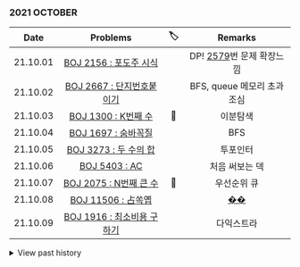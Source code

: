 ### 2021 OCTOBER

|Date|Problems|🏷️|Remarks|
|-----|:-----:|:-----:|:-----:|
|21.10.01|[BOJ 2156 : 포도주 시식](https://www.acmicpc.net/problem/2156)||DP! [2579](https://www.acmicpc.net/problem/2579)번 문제 확장느낌|
|21.10.02|[BOJ 2667 : 단지번호붙이기](https://www.acmicpc.net/problem/2667)||BFS, queue 메모리 초과 조심|
|21.10.03|[BOJ 1300 : K번째 수](https://www.acmicpc.net/problem/1300)|🔵|이분탐색|
|21.10.04|[BOJ 1697 : 숨바꼭질](https://www.acmicpc.net/problem/1697)||BFS|
|21.10.05|[BOJ 3273 : 두 수의 합](https://www.acmicpc.net/problem/3273)||투포인터|
|21.10.06|[BOJ 5403 : AC](https://www.acmicpc.net/problem/5403)||처음 써보는 덱|
|21.10.07|[BOJ 2075 : N번째 큰 수](https://www.acmicpc.net/problem/5403)|🔵|우선순위 큐|
|21.10.08|[BOJ 11506 : 占쏙옙](https://www.acmicpc.net/problem/11506)||[�](https://www.acmicpc.net/workbook/view/127)[�](https://docs.oracle.com/cd/E19199-01/817-4243-10/std-ins-gui.html)|
|21.10.09|[BOJ 1916 : 최소비용 구하기](https://www.acmicpc.net/problem/1916)||다익스트라|

<details>
<summary>View past history</summary>
<p>

<details>
<summary>2021 SEPTEMBER</summary>
<p>

|Date|Problems|🏷️|Remarks|
|-----|:-----:|:-----:|:-----:|
|21.09.01|[BOJ 1235 : 학생 번호](https://www.acmicpc.net/problem/1235)||문자열|
|21.09.02|[BOJ 10816 : 숫자 카드 2](https://www.acmicpc.net/problem/10816)|🔵|lower, upper bound 구현|
|21.09.03|[BOJ 1654 : 랜선 자르기](https://www.acmicpc.net/problem/1654)||이분탐색 (최대값 찾기)|
|21.09.04|[BOJ 2805 : 나무 자르기](https://www.acmicpc.net/problem/2805)||''|
|21.09.05|[BOJ 2110 : 공유기 설치](https://www.acmicpc.net/problem/2110)||''|
|21.09.06|[BOJ 1072 : 게임](https://www.acmicpc.net/problem/1072)||이분탐색 (최소값 찾기)|
|21.09.07|[BOJ 2343 : 기타 레슨](https://www.acmicpc.net/problem/2343)|🔵|''|
|21.09.08|[BOJ 6236 : 용돈 관리](https://www.acmicpc.net/problem/6236)||''|
|21.09.09|[프로그래머스 월간 코드 챌린지 시즌3 (9월)](https://programmers.co.kr/competitions/1581)|🔵||
|21.09.10|[BOJ 1764 : 듣보잡](https://www.acmicpc.net/problem/1764)||해시|
|21.09.11|[프로그래머스: 완주하지 못한 선수](https://programmers.co.kr/learn/courses/30/lessons/42576)||해시|
|21.09.13|[프로그래머스: 위장](https://programmers.co.kr/learn/courses/30/lessons/42578)|🔵|해시, std::unordered_map 처음 써봄|
|21.09.14|[프로그래머스: 전화번호 목록](https://programmers.co.kr/learn/courses/30/lessons/42577)|🔵|해시맵으로 풀어보기|
|21.09.15|[프로그래머스: K번째수](https://programmers.co.kr/learn/courses/30/lessons/42748)||정렬|
|21.09.16|[프로그래머스: 타겟 넘버](https://programmers.co.kr/learn/courses/30/lessons/43165)||DFS|
|21.09.19|[BOJ 1463 : 1로 만들기](https://www.acmicpc.net/problem/1463)||DP (Bottom-up)|
|21.09.20|[BOJ 2579 : 계단 오르기](https://www.acmicpc.net/problem/2579)|🔵|DP|
|21.09.21|[BOJ 10844 : 쉬운 계단 수](https://www.acmicpc.net/problem/10844)||D.P.|
|21.09.22|[BOJ 12852 : 1로 만들기 2](https://www.acmicpc.net/problem/10844)||DP, 역추적|
|21.09.23|[BOJ 1987 : 알파벳](https://www.acmicpc.net/problem/1987)||DFS|
|21.09.25|[BOJ 12100 : 2048 (Easy)](https://www.acmicpc.net/problem/12100)||DFS..!!|
|21.09.26|[BOJ 2467 : 용액](https://www.acmicpc.net/problem/2467)||≈[BOJ 2470](https://www.acmicpc.net/problem/2470), 첫 투포인터 문제|
|21.09.27|[BOJ 14888 : 연산자 끼워넣기](https://www.acmicpc.net/problem/14888)||DFS (Easy)|
|21.09.29|[BOJ 14889 : 스타트와 링크](https://www.acmicpc.net/problem/14889)||DFS, 시간 단축 요소 잘 생각하기|
|21.09.30|[BOJ 1806 : 부분합](https://www.acmicpc.net/problem/1806)||투 포인터|

</p>
</details>

<details>
<summary>2021 AUGUST</summary>
<p>

> GOAL : solved.ac class 4+ **ACHIEVED!**

|Date|Problems|🏷️|Remarks|
|-----|:-----:|:-----:|:-----:|
|21.08.01|[BOJ 2239 : 스도쿠](https://www.acmicpc.net/problem/2239)||=[BOJ 2580](https://www.acmicpc.net/problem/2580)|
|21.08.04|[BOJ 2231 : 분해합](https://www.acmicpc.net/problem/2231)|||
|21.08.05|[BOJ 11279 : 최대 힙](https://www.acmicpc.net/problem/11279)|||
|21.08.06|[BOJ 1927 : 최소 힙](https://www.acmicpc.net/problem/1927)|||
||[BOJ 1149 : RGB거리](https://www.acmicpc.net/problem/1149)|||
|21.08.07|[BOJ 1932 : 정수 삼각형](https://www.acmicpc.net/problem/1932)|||
|21.08.08|[BOJ 11053 : 가장 긴 증가하는 부분 수열](https://www.acmicpc.net/problem/11053)|🔵|LIS 알고리즘|
|21.08.10|[BOJ 2407 : 조합](https://www.acmicpc.net/problem/2407)||큰 수 다루기 + 수학지식|
|21.08.11|[BOJ 11725 : 트리의 부모 찾기](https://www.acmicpc.net/problem/11725)|🔵|BFS로도 풀어보기|
|21.08.13|[BOJ 9663 : N-Queen](https://www.acmicpc.net/problem/9663)||백트래킹. 7896ms인데 용케 통과|
|21.08.14|[BOJ 14502 : 연구소](https://www.acmicpc.net/problem/14502)||BFS|
|21.08.15|[BOJ 9465 : 스티커](https://www.acmicpc.net/problem/9465)|🔵|DP|
|21.08.17|[BOJ 1753 : 최단경로](https://www.acmicpc.net/problem/1753)||Dijkstra.........힘들었다 [(참고글)](https://www.acmicpc.net/board/view/34516)|
|21.08.18|[BOJ 12865 : 평범한 배낭](https://www.acmicpc.net/problem/12865)||DP|
|21.08.19|[BOJ 15654 : N과 M(5)](https://www.acmicpc.net/problem/15654)||백트래킹|
|21.08.20|[BOJ 1991 : 트리 순회](https://www.acmicpc.net/problem/1991)|||
|21.08.21|[BOJ 9251 : LCS](https://www.acmicpc.net/problem/9251)|🔵|LCS, DP|
|21.08.22|[BOJ 2206 : 벽 부수고 이동하기](https://www.acmicpc.net/problem/2206)||단순 BFS가 아님!|
||[BOJ 11404 : 플로이드](https://www.acmicpc.net/problem/11404)||Floyd-Warshall [(참고글)](https://blog.naver.com/ndb796/221234427842)|
|21.08.24|[BOJ 1967 : 트리의 지름](https://www.acmicpc.net/problem/1967)||=[BOJ 1167](https://www.acmicpc.net/problem/1167), BFS or DFS |
|21.08.25|[BOJ 13549 : 숨바꼭질 3](https://www.acmicpc.net/problem/13549)||우선순위 큐 + BFS|
|21.08.26|[BOJ 2263 : 트리의 순회](https://www.acmicpc.net/problem/2263)|🔵|분할정복|
|21.08.27|[BOJ 11660 : 구간 합 구하기 5](https://www.acmicpc.net/problem/11660)||DP|
|21.08.28|[BOJ 11444 : 피보나치 수 6](https://www.acmicpc.net/problem/11444)||수학적 지식 다분히 [참고글](https://www.acmicpc.net/blog/view/28)|
|21.08.29|[BOJ 11650 : 좌표 정렬하기](https://www.acmicpc.net/problem/11650)|||
|21.08.30|[BOJ 1918 : 후위 표기식](https://www.acmicpc.net/problem/1918)|🔴|스택|
|21.08.31|[BOJ 1865 : 웜홀](https://www.acmicpc.net/problem/1865)|🔴|벨만포드 or SPFA (음수간선 최단경로)|

</p>
</details>

<details>
<summary>2021 JULY</summary>
<p>

|Date|Problems|Remarks|
|-----|:-----:|:-----:|
|21.07.03|[BOJ 10809 : 알파벳 찾기](https://www.acmicpc.net/problem/10809)||
|21.07.04|[BOJ 1912 : 연속합](https://www.acmicpc.net/problem/1912)||
||[BOJ 2309 : 일곱 난쟁이](https://www.acmicpc.net/problem/2309)||
|21.07.05|[BOJ 3085 : 사탕 게임](https://www.acmicpc.net/problem/3085)||
|21.07.06|[BOJ 10819 : 차이를 최대로](https://www.acmicpc.net/problem/10819)||
|21.07.07|[BOJ 1018 : 체스판 다시 칠하기](https://www.acmicpc.net/problem/1018)||
|21.07.08|[BOJ 9711 : 피보나치](https://www.acmicpc.net/problem/9711)|🔵다시 풀어보기|
|21.07.09|[BOJ 2748 : 피보나치 수 2](https://www.acmicpc.net/problem/2748)||
||[BOJ 10870 : 피보나치 수 5](https://www.acmicpc.net/problem/10870)||
||[BOJ 9095 : 1, 2, 3 더하기](https://www.acmicpc.net/problem/9095)||
|21.07.10|[BOJ 18870 : 좌표 압축](https://www.acmicpc.net/problem/18870)||
||[BOJ 2606 : 바이러스](https://www.acmicpc.net/problem/2606)||
||[BOJ 11724 : 연결 요소의 개수](https://www.acmicpc.net/problem/11724)||
|21.07.14|[BOJ 1260 : DFS와 BFS](https://www.acmicpc.net/problem/1260)||
|21.07.15|[BOJ 9184 : 신나는 함수 실행](https://www.acmicpc.net/problem/9184)||
|21.07.17|[프로그래머스 스킬 체크 LEVEL 1](https://programmers.co.kr/skill_checks)||
|21.07.18|[BOJ 16953 : A → B](https://www.acmicpc.net/problem/16953)||
|21.07.19|[BOJ 15650 : N과 M(2)](https://www.acmicpc.net/problem/15650)||
|21.07.20|[BOJ 2941 : 크로아티아 알파벳](https://www.acmicpc.net/problem/2941)||
|21.07.21|[BOJ 1629 : 곱셈](https://www.acmicpc.net/problem/1629)|🔵|
|21.07.22|[BOJ 15651 : N과 M(3)](https://www.acmicpc.net/problem/15651)||
||[BOJ 15652 : N과 M(4)](https://www.acmicpc.net/problem/15652)||
|21.07.24|[BOJ 1759 : 암호 만들기](https://www.acmicpc.net/problem/1759)||
|21.07.27|[BOJ 7576 : 토마토](https://www.acmicpc.net/problem/7576)||
||[BOJ 7569 : 토마토](https://www.acmicpc.net/problem/7569)||
|21.07.30|[BOJ 7568 : 덩치](https://www.acmicpc.net/problem/7568)||
|21.07.31|[BOJ 16236 : 아기 상어](https://www.acmicpc.net/problem/16236)||

</p>
</details>

</p>
</details>
